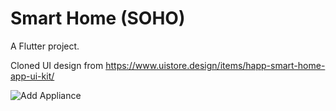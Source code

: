 # Smart Home (SOHO) 

A Flutter project.

Cloned UI design from https://www.uistore.design/items/happ-smart-home-app-ui-kit/

![Add Appliance](https://user-images.githubusercontent.com/56569925/114484053-07812c00-9bf9-11eb-8576-5e084cd9ea9f.png)
